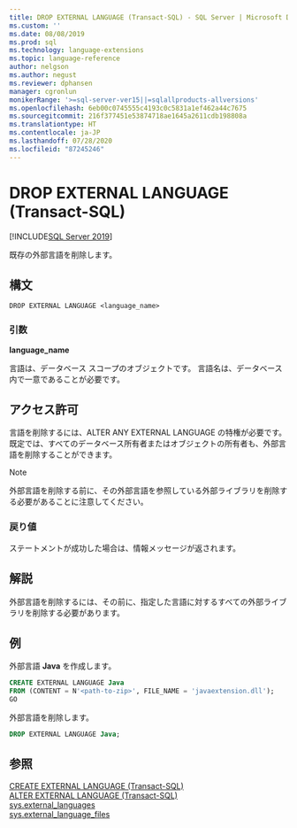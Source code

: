 ```yaml
---
title: DROP EXTERNAL LANGUAGE (Transact-SQL) - SQL Server | Microsoft Docs
ms.custom: ''
ms.date: 08/08/2019
ms.prod: sql
ms.technology: language-extensions
ms.topic: language-reference
author: nelgson
ms.author: negust
ms.reviewer: dphansen
manager: cgronlun
monikerRange: '>=sql-server-ver15||=sqlallproducts-allversions'
ms.openlocfilehash: 6eb00c0745555c4193c0c5831a1ef462a44c7675
ms.sourcegitcommit: 216f377451e53874718ae1645a2611cdb198808a
ms.translationtype: HT
ms.contentlocale: ja-JP
ms.lasthandoff: 07/28/2020
ms.locfileid: "87245246"
---
```

# <a name="drop-external-language-transact-sql"></a>DROP EXTERNAL LANGUAGE (Transact-SQL)  
[!INCLUDE[SQL Server 2019](../../includes/applies-to-version/sqlserver2019.md)]

既存の外部言語を削除します。

## <a name="syntax"></a>構文

```text
DROP EXTERNAL LANGUAGE <language_name>
```

### <a name="arguments"></a>引数

**language_name**

言語は、データベース スコープのオブジェクトです。 言語名は、データベース内で一意であることが必要です。

## <a name="permissions"></a>アクセス許可

言語を削除するには、ALTER ANY EXTERNAL LANGUAGE の特権が必要です。 既定では、すべてのデータベース所有者またはオブジェクトの所有者も、外部言語を削除することができます。

> [!NOTE]
> 外部言語を削除する前に、その外部言語を参照している外部ライブラリを削除する必要があることに注意してください。

### <a name="return-values"></a>戻り値

ステートメントが成功した場合は、情報メッセージが返されます。

## <a name="remarks"></a>解説

外部言語を削除するには、その前に、指定した言語に対するすべての外部ライブラリを削除する必要があります。

## <a name="examples"></a>例

外部言語 **Java** を作成します。

```sql
CREATE EXTERNAL LANGUAGE Java 
FROM (CONTENT = N'<path-to-zip>', FILE_NAME = 'javaextension.dll');
GO
```

外部言語を削除します。

```sql
DROP EXTERNAL LANGUAGE Java;
```

## <a name="see-also"></a>参照

[CREATE EXTERNAL LANGUAGE (Transact-SQL)](create-external-language-transact-sql.md)  
[ALTER EXTERNAL LANGUAGE (Transact-SQL)](alter-external-language-transact-sql.md)  
[sys.external_languages](../../relational-databases/system-catalog-views/sys-external-languages-transact-sql.md)  
[sys.external_language_files](../../relational-databases/system-catalog-views/sys-external-language-files-transact-sql.md)  
